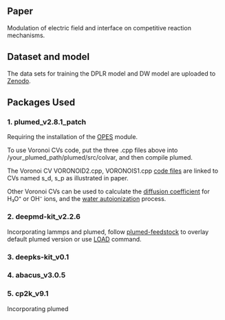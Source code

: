 ## Paper

Modulation of electric field and interface on competitive reaction mechanisms.

## Dataset and model

The data sets for training the DPLR model and DW model are uploaded to [Zenodo](https://zenodo.org/records/14469805).

## Packages Used

### 1. plumed_v2.8.1_patch
Requiring the installation of the [OPES](https://www.plumed.org/doc-v2.8/user-doc/html/_o_p_e_s.html) module. 

To use Voronoi CVs code, put the three .cpp files above into /your_plumed_path/plumed/src/colvar, and then compile plumed. 

The Voronoi CV VORONOID2.cpp, VORONOIS1.cpp [code files](https://github.com/Zhang-pchao/GlycineTautomerism/tree/main/Voronoi_collective_variables) are linked to CVs named s_d, s_p as illustrated in paper. 

Other Voronoi CVs can be used to calculate the [diffusion coefficient](https://github.com/Zhang-pchao/OilWaterInterface/tree/main/Ion_Diffusion_Coefficient) for H₃O⁺ or OH⁻ ions, and the [water autoionization](https://github.com/Zhang-pchao/OilWaterInterface/tree/main) process.

### 2. deepmd-kit_v2.2.6
Incorporating lammps and plumed, follow [plumed-feedstock](https://github.com/Zhang-pchao/plumed-feedstock/tree/devel) to overlay default plumed version or use [LOAD](https://www.plumed.org/doc-v2.8/user-doc/html/_l_o_a_d.html) command.

### 3. deepks-kit_v0.1

### 4. abacus_v3.0.5

### 5. cp2k_v9.1
Incorporating plumed
